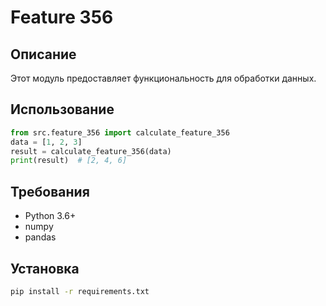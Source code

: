 # Feature 356
## Описание
Этот модуль предоставляет функциональность для обработки данных.
## Использование
```python
from src.feature_356 import calculate_feature_356
data = [1, 2, 3]
result = calculate_feature_356(data)
print(result)  # [2, 4, 6]
```
## Требования
- Python 3.6+
- numpy
- pandas
## Установка
```bash
pip install -r requirements.txt
```